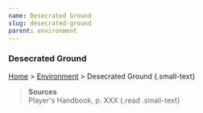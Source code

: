 ```yaml
---
name: Desecrated Ground
slug: desecrated-ground
parent: environment
---
```

### Desecrated Ground
[Home](home) > [Environment](environment) > Desecrated Ground {.small-text}



> **Sources** <br/>
> Player's Handbook, p. XXX
{.read .small-text}

